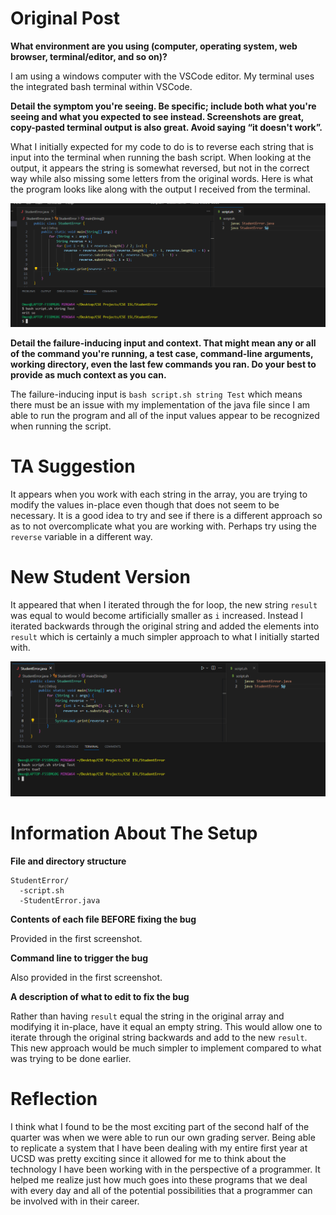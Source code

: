 # Original Post
**What environment are you using (computer, operating system, web browser, terminal/editor, and so on)?**

I am using a windows computer with the VSCode editor. My terminal uses the integrated bash terminal within VSCode.

**Detail the symptom you're seeing. Be specific; include both what you're seeing and what you expected to see instead. Screenshots are great, copy-pasted terminal output is also great. Avoid saying “it doesn't work”.**

What I initially expected for my code to do is to reverse each string that is input into the terminal when running the bash script. When looking at the output, it appears the string is somewhat reversed, but not in the correct way while also missing some letters from the original words. Here is what the program looks like along with the output I received from the terminal.

![Image](StudentError.png)

**Detail the failure-inducing input and context. That might mean any or all of the command you're running, a test case, command-line arguments, working directory, even the last few commands you ran. Do your best to provide as much context as you can.**

The failure-inducing input is `bash script.sh string Test` which means there must be an issue with my implementation of the java file since I am able to run the program and all of the input values appear to be recognized when running the script.

# TA Suggestion

It appears when you work with each string in the array, you are trying to modify the values in-place even though that does not seem to be necessary. It is a good idea to try and see if there is a different approach so as to not overcomplicate what you are working with. Perhaps try using the `reverse` variable in a different way.

# New Student Version

It appeared that when I iterated through the for loop, the new string `result` was equal to would become artificially smaller as `i` increased. Instead I iterated backwards through the original string and added the elements into `result` which is certainly a much simpler approach to what I initially started with.

![Image](StudentFixed.png)

# Information About The Setup

**File and directory structure**

```
StudentError/
  -script.sh
  -StudentError.java
```

**Contents of each file BEFORE fixing the bug**

Provided in the first screenshot.

**Command line to trigger the bug**

Also provided in the first screenshot.

**A description of what to edit to fix the bug**

Rather than having `result` equal the string in the original array and modifying it in-place, have it equal an empty string. This would allow one to iterate through the original string backwards and add to the new `result`. This new approach would be much simpler to implement compared to what was trying to be done earlier.

# Reflection

I think what I found to be the most exciting part of the second half of the quarter was when we were able to run our own grading server. Being able to replicate a system that I have been dealing with my entire first year at UCSD was pretty exciting since it allowed for me to think about the technology I have been working with in the perspective of a programmer. It helped me realize just how much goes into these programs that we deal with every day and all of the potential possibilities that a programmer can be involved with in their career.
